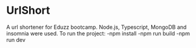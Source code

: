 # UrlShort
A url shortener for Eduzz bootcamp.
Node.js, Typescript, MongoDB and insomnia were used.
To run the project:
 -npm install
 -npm run build
 -npm run dev
